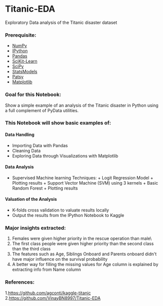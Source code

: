 # Titanic-EDA
Exploratory Data analysis of the Titanic disaster dataset

### Prerequisite:
* [NumPy](http://www.numpy.org/)
* [IPython](http://ipython.org/)
* [Pandas](http://pandas.pydata.org/)
* [SciKit-Learn](http://scikit-learn.org/stable/)
* [SciPy](http://www.scipy.org/)
* [StatsModels](http://statsmodels.sourceforge.net/)
* [Patsy](http://patsy.readthedocs.org/en/latest/)
* [Matplotlib](http://matplotlib.org/)

### Goal for this Notebook:
Show a simple example of an analysis of the Titanic disaster in Python using a full complement of PyData utilities. 

### This Notebook will show basic examples of:
#### Data Handling
*   Importing Data with Pandas
*   Cleaning Data
*   Exploring Data through Visualizations with Matplotlib

#### Data Analysis
*    Supervised Machine learning Techniques:
    +   Logit Regression Model
    +   Plotting results
    +   Support Vector Machine (SVM) using 3 kernels
    +   Basic Random Forest
    +   Plotting results

#### Valuation of the Analysis
*   K-folds cross validation to valuate results locally
*   Output the results from the IPython Notebook to Kaggle


### Major insights extracted:
1. Females were given higher priority in the rescue operation than male\
2. The first class people were given higher priority than the second class than the third class
3. The features such as Age, Siblings Onboard and Parents onboard didn't have major influence on the survival probability
4. A better way for filling the missing values for Age column is explained by extracting info from Name column

### References:
1.https://github.com/agconti/kaggle-titanic
2.https://github.com/VinayBN8997/Titanic-EDA
